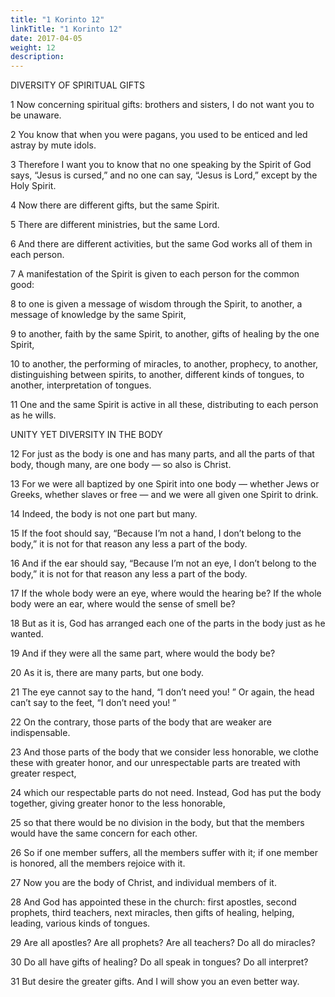 ```yaml
---
title: "1 Korinto 12"
linkTitle: "1 Korinto 12"
date: 2017-04-05
weight: 12
description:
---
```


DIVERSITY OF SPIRITUAL GIFTS

1 Now concerning spiritual gifts: brothers and sisters, I do not want you to be unaware.

2 You know that when you were pagans, you used to be enticed and led astray by mute idols.

3 Therefore I want you to know that no one speaking by the Spirit of God says, “Jesus is cursed,” and no one can say, “Jesus is Lord,” except by the Holy Spirit.

4 Now there are different gifts, but the same Spirit.

5 There are different ministries, but the same Lord.

6 And there are different activities, but the same God works all of them in each person.

7 A manifestation of the Spirit is given to each person for the common good:

8 to one is given a message of wisdom through the Spirit, to another, a message of knowledge by the same Spirit,

9 to another, faith by the same Spirit, to another, gifts of healing by the one Spirit,

10 to another, the performing of miracles, to another, prophecy, to another, distinguishing between spirits, to another, different kinds of tongues, to another, interpretation of tongues.

11 One and the same Spirit is active in all these, distributing to each person as he wills.

UNITY YET DIVERSITY IN THE BODY

12 For just as the body is one and has many parts, and all the parts of that body, though many, are one body ​— ​so also is Christ.

13 For we were all baptized by one Spirit into one body ​— ​whether Jews or Greeks, whether slaves or free ​— ​and we were all given one Spirit to drink.

14 Indeed, the body is not one part but many.

15 If the foot should say, “Because I’m not a hand, I don’t belong to the body,” it is not for that reason any less a part of the body.

16 And if the ear should say, “Because I’m not an eye, I don’t belong to the body,” it is not for that reason any less a part of the body.

17 If the whole body were an eye, where would the hearing be? If the whole body were an ear, where would the sense of smell be?

18 But as it is, God has arranged each one of the parts in the body just as he wanted.

19 And if they were all the same part, where would the body be?

20 As it is, there are many parts, but one body.

21 The eye cannot say to the hand, “I don’t need you! ” Or again, the head can’t say to the feet, “I don’t need you! ”

22 On the contrary, those parts of the body that are weaker are indispensable.

23 And those parts of the body that we consider less honorable, we clothe these with greater honor, and our unrespectable parts are treated with greater respect,

24 which our respectable parts do not need.
  Instead, God has put the body together, giving greater honor to the less honorable,

25 so that there would be no division in the body, but that the members would have the same concern for each other.

26 So if one member suffers, all the members suffer with it; if one member is honored, all the members rejoice with it.

27 Now you are the body of Christ, and individual members of it.

28 And God has appointed these in the church: first apostles, second prophets, third teachers, next miracles, then gifts of healing, helping, leading, various kinds of tongues.

29 Are all apostles? Are all prophets? Are all teachers? Do all do miracles?

30 Do all have gifts of healing? Do all speak in tongues? Do all interpret?

31 But desire the greater gifts. And I will show you an even better way.
